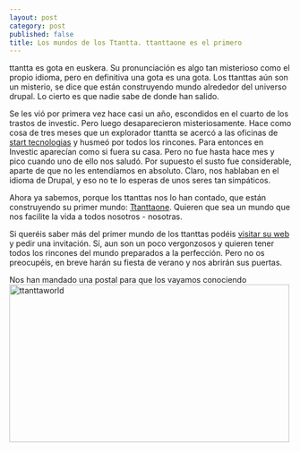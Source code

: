 ```yaml
---
layout: post
category: post
published: false
title: Los mundos de los Ttantta. ttanttaone es el primero
---
```


ttantta es gota en euskera. Su pronunciación es algo tan misterioso como el propio idioma, pero en definitiva una gota es una gota. Los ttanttas aún son un misterio, se dice que están construyendo mundo alrededor del universo drupal. Lo cierto es que nadie sabe de donde han salido.
 
Se les vió por primera vez hace casi un año, escondidos en el cuarto de los trastos de investic. Pero luego desaparecieron misteriosamente. Hace como cosa de tres meses que un explorador ttantta se acercó a las oficinas de <a href="http://www.startecnologias.com" title="Start Tecnologías">start tecnologias</a> y husmeó por todos los rincones. Para entonces en Investic aparecían como si fuera su casa. Pero no fue hasta hace mes y pico cuando uno de ello nos saludó. Por supuesto el susto fue considerable, aparte de que no les entendíamos en absoluto. Claro,  nos hablaban en el idioma de Drupal, y eso no te lo esperas de unos seres tan simpáticos. 

Ahora ya sabemos, porque los ttanttas nos lo han contado, que están construyendo su primer mundo: <a href="http://www.ttanttaone.net" title="ttanttaone">Ttanttaone</a>. Quieren que sea un mundo que nos facilite la vida a todos nosotros - nosotras.

Si queréis saber más del primer mundo de los ttanttas podéis <a href="http://www.ttanttaone.net" title="ttanttaone">visitar su web</a> y pedir una invitación. Sí, aun son un poco vergonzosos y quieren tener todos los rincones del mundo preparados a la perfección. Pero no os preocupéis, en breve harán su fiesta de verano y nos abrirán sus puertas.

Nos han mandado una postal para que los vayamos conociendo
<a href="http://www.ttanttaone.net" title="Visita ttanttaone">
<img src="/files/u6/mundo_ttanttaone2.png" width="500" height="282" alt="ttanttaworld" /></a>